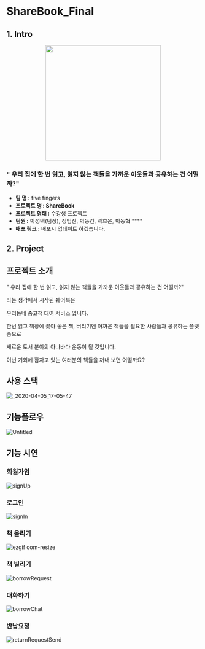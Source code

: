 # ShareBook_Final

## 1. Intro
<p align="center"><img src="https://user-images.githubusercontent.com/55645972/78767385-7f54bf00-79c5-11ea-8e94-91810500297e.png"  width="300" height="300"></p>

### " 우리 집에 한 번 읽고, 읽지 않는 책들을 가까운 이웃들과 공유하는 건 어떨까?"

- **팀 명 :** five fingers
- **프로젝트 명 : ShareBook**
- **프로젝트 형태 :** 수강생 프로젝트
- **팀원 :** 박성택(팀장), 정범진, 박동건, 곽효은, 박동혁  ****
- **배포 링크 :**  배포시 업데이트 하겠습니다.

## 2. Project

## 프로젝트 소개

" 우리 집에 한 번 읽고, 읽지 않는 책들을 가까운 이웃들과 공유하는 건 어떨까?" 

라는 생각에서 시작된 쉐어북은

우리동네  중고책 대여 서비스 입니다.

한번 읽고 책장에 꽂아 놓은 책, 버리기엔 아까운 책들을 필요한 사람들과 공유하는 플랫폼으로

새로운 도서 분야의 아나바다 운동이 될 것입니다.

이번 기회에 잠자고 있는 여러분의 책들을 꺼내 보면 어떨까요?

## 사용 스택
![_2020-04-05_17-05-47](https://user-images.githubusercontent.com/55645972/78765254-b70e3780-79c2-11ea-8aea-ad27f718afca.png)

## 기능플로우
![Untitled](https://user-images.githubusercontent.com/55645972/78765261-b8d7fb00-79c2-11ea-9117-b915256ae124.png)

## 기능 시연

### 회원가입
![signUp](https://user-images.githubusercontent.com/55645972/78778203-debacb00-79d5-11ea-877e-62edfb0c95d3.gif)
### 로그인
![signIn](https://user-images.githubusercontent.com/55645972/78778198-dd899e00-79d5-11ea-9335-1b34b3123bce.gif)
### 책 올리기
![ezgif com-resize](https://user-images.githubusercontent.com/55645972/78779900-c26c5d80-79d8-11ea-81b2-ee9e04910a7f.gif)
### 책 빌리기
![borrowRequest](https://user-images.githubusercontent.com/55645972/78778187-da8ead80-79d5-11ea-9424-649ca7896a12.gif)
### 대화하기
![borrowChat](https://user-images.githubusercontent.com/55645972/78778183-d82c5380-79d5-11ea-9fa7-9977d6d3a2da.gif)
### 반납요청
![returnRequestSend](https://user-images.githubusercontent.com/55645972/78778193-dc587100-79d5-11ea-9d22-3578a1b24c46.gif)
